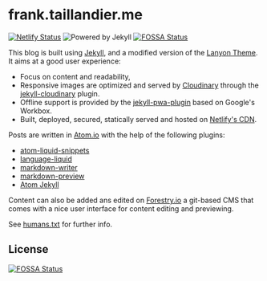 # frank.taillandier.me

[![Netlify Status](https://api.netlify.com/api/v1/badges/43f2e353-b064-451f-af71-39081b370e34/deploy-status)](https://app.netlify.com/sites/frank-taillandier/deploys)
![Powered by Jekyll](https://img.shields.io/badge/powered%20by-jekyll-blue.svg)
[![FOSSA Status](https://app.fossa.io/api/projects/git%2Bgithub.com%2FDirtyF%2Ffrank.taillandier.me.svg?type=shield)](https://app.fossa.io/projects/git%2Bgithub.com%2FDirtyF%2Ffrank.taillandier.me?ref=badge_shield)

This blog is built using [Jekyll](https://github.com/jekyll/jekyll), and a modified version of the [Lanyon Theme](https://github.com/poole/lanyon). It aims at a good user experience:

 - Focus on content and readability,
 - Responsive images are optimized and served by [Cloudinary](https://cloudinary.com/) through the [jekyll-cloudinary](https://github.com/nhoizey/jekyll-cloudinary) plugin.
 - Offline support is provided by the [jekyll-pwa-plugin](https://github.com/lavas-project/jekyll-pwa) based on Google's Workbox.
 - Built, deployed, secured, statically served and hosted on [Netlify's CDN](https://netlify.com).

Posts are written in [Atom.io](https://atom.io/) with the help of the following plugins:

* [atom-liquid-snippets](https://atom.io/packages/atom-liquid-snippets)
* [language-liquid](https://atom.io/packages/language-liquid)
* [markdown-writer](https://atom.io/packages/markdown-writer)
* [markdown-preview](https://atom.io/packages/markdown-preview)
* [Atom Jekyll](https://github.com/arcath/jekyll-atom)

Content can also be added ans edited on [Forestry.io](https://forestry.io) a git-based CMS that comes with a nice user interface for content editing and previewing.

See [humans.txt](http://frank.taillandier.me/humans.txt) for further info.

## License
[![FOSSA Status](https://app.fossa.io/api/projects/git%2Bgithub.com%2FDirtyF%2Ffrank.taillandier.me.svg?type=large)](https://app.fossa.io/projects/git%2Bgithub.com%2FDirtyF%2Ffrank.taillandier.me?ref=badge_large)
